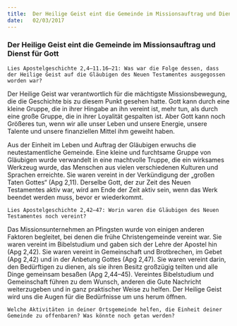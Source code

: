 ```yaml
---
title:  Der Heilige Geist eint die Gemeinde im Missionsauftrag und Dienst für Gott
date:   02/03/2017
---
```


### Der Heilige Geist eint die Gemeinde im Missionsauftrag und Dienst für Gott 

`Lies Apostelgeschichte 2,4–11.16–21: Was war die Folge dessen, dass der Heilige Geist auf die Gläubigen des Neuen Testamentes ausgegossen worden war?` 

Der Heilige Geist war verantwortlich für die mächtigste Missionsbewegung, die die Geschichte bis zu diesem Punkt gesehen hatte. Gott kann durch eine kleine Gruppe, die in ihrer Hingabe an ihn vereint ist, mehr tun, als durch eine große Gruppe, die in ihrer Loyalität gespalten ist. Aber Gott kann noch Größeres tun, wenn wir alle unser Leben und unsere Energie, unsere Talente und unsere finanziellen Mittel ihm geweiht haben. 

Aus der Einheit im Leben und Auftrag der Gläubigen erwuchs die neutestamentliche Gemeinde. Eine kleine und furchtsame Gruppe von Gläubigen wurde verwandelt in eine machtvolle Truppe, die ein wirksames Werkzeug wurde, das Menschen aus vielen verschiedenen Kulturen und Sprachen erreichte. Sie waren vereint in der Verkündigung der „großen Taten Gottes“ (Apg 2,11). Derselbe Gott, der zur Zeit des Neuen Testamentes aktiv war, wird am Ende der Zeit aktiv sein, wenn das Werk beendet werden muss, bevor er wiederkommt. 

`Lies Apostelgeschichte 2,42–47: Worin waren die Gläubigen des Neuen Testamentes noch vereint?` 

Das Missionsunternehmen an Pfingsten wurde von einigen anderen Faktoren begleitet, bei denen die frühe Christengemeinde vereint war. Sie waren vereint im Bibelstudium und gaben sich der Lehre der Apostel hin (Apg 2,42). Sie waren vereint in Gemeinschaft und Brotbrechen, im Gebet (Apg 2,42) und in der Anbetung Gottes (Apg 2,47). Sie waren vereint darin, den Bedürftigen zu dienen, als sie ihren Besitz großzügig teilten und alle Dinge gemeinsam besaßen (Apg 2,44–45). Vereintes Bibelstudium und Gemeinschaft führen zu dem Wunsch, anderen die Gute Nachricht weiterzugeben und in ganz praktischer Weise zu helfen. Der Heilige Geist wird uns die Augen für die Bedürfnisse um uns herum öffnen. 

`Welche Aktivitäten in deiner Ortsgemeinde helfen, die Einheit deiner Gemeinde zu offenbaren? Was könnte noch getan werden?` 
